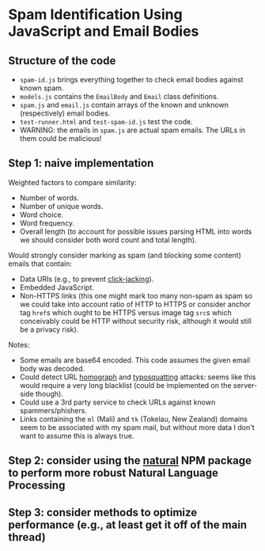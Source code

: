 # Spam Identification Using JavaScript and Email Bodies

## Structure of the code
- `spam-id.js` brings everything together to check email bodies against known spam.
- `models.js` contains the `EmailBody` and `Email` class definitions.
- `spam.js` and `email.js` contain arrays of the known and unknown (respectively) email bodies.
- `test-runner.html` and `test-spam-id.js` test the code.
- WARNING: the emails in `spam.js` are actual spam emails. The URLs in them could be malicious!

## Step 1: naive implementation
Weighted factors to compare similarity:
- Number of words.
- Number of unique words.
- Word choice.
- Word frequency.
- Overall length (to account for possible issues parsing HTML into words we should consider both word count and total length).

Would strongly consider marking as spam (and blocking some content) emails that contain:
- Data URIs (e.g., to prevent [click-jacking][3]).
- Embedded JavaScript.
- Non-HTTPS links (this one might mark too many non-spam as spam so we could take into account ratio of HTTP to HTTPS or consider anchor tag `href`s which ought to be HTTPS versus image tag `src`s which conceivably could be HTTP without security risk, although it would still be a privacy risk).

Notes:
- Some emails are base64 encoded. This code assumes the given email body was decoded.
- Could detect URL [homograph][1] and [typosquatting][2] attacks: seems like this would require a very long blacklist (could be implemented on the server-side though).
- Could use a 3rd party service to check URLs against known spammers/phishers.
- Links containing the `ml` (Mali) and `tk` (Tokelau, New Zealand) domains seem to be associated with my spam mail, but without more data I don't want to assume this is always true.

## Step 2: consider using the [natural][4] NPM package to perform more robust Natural Language Processing

## Step 3: consider methods to optimize performance (e.g., at least get it off of the main thread)

[1]:https://en.wikipedia.org/wiki/IDN_homograph_attack
[2]:https://en.wikipedia.org/wiki/Typosquatting
[3]:https://endeneu.blog/2017/03/12/anatomy-of-an-ad-based-clickjacker/
[4]:https://github.com/NaturalNode/natural